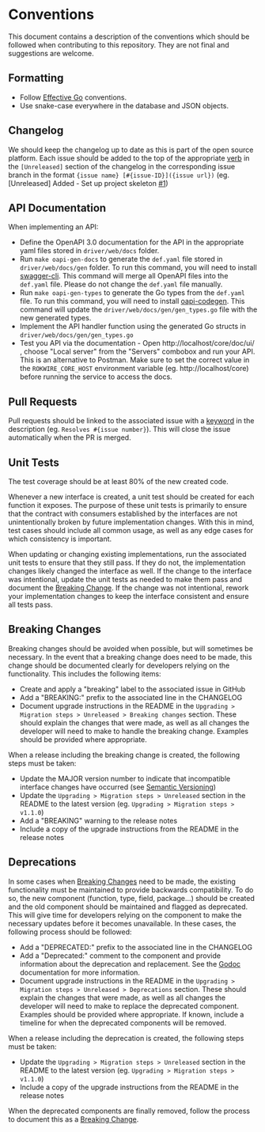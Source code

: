 # Conventions
This document contains a description of the conventions which should be followed when contributing to this repository. They are not final and suggestions are welcome.

## Formatting
- Follow [Effective Go](https://go.dev/doc/effective_go) conventions.
- Use snake-case everywhere in the database and JSON objects.

## Changelog
We should keep the changelog up to date as this is part of the open source platform. Each issue should be added to the top of the appropriate [verb](https://keepachangelog.com/en/1.0.0/#how) in the `[Unreleased]` section of the changelog in the corresponding issue branch in the format `{issue name} [#{issue-ID}]({issue url})` (eg. [Unreleased] Added - Set up project skeleton [#1](https://github.com/rokwire/core-building-block/issues/1))

## API Documentation
When implementing an API:
- Define the OpenAPI 3.0 documentation for the API in the appropriate yaml files stored in `driver/web/docs` folder.
- Run `make oapi-gen-docs` to generate the `def.yaml` file stored in `driver/web/docs/gen` folder. To run this command, you will need to install [swagger-cli](https://github.com/APIDevTools/swagger-cli). This command will merge all OpenAPI files into the `def.yaml` file. Please do not change the `def.yaml` file manually.
- Run `make oapi-gen-types` to generate the Go types from the `def.yaml` file. To run this command, you will need to install [oapi-codegen](https://github.com/deepmap/oapi-codegen). This command will update the `driver/web/docs/gen/gen_types.go` file with the new generated types.
- Implement the API handler function using the generated Go structs in `driver/web/docs/gen/gen_types.go`
- Test you API via the documentation - Open http://localhost/core/doc/ui/ , choose "Local server" from the "Servers" combobox and run your API. This is an alternative to Postman. Make sure to set the correct value in the `ROKWIRE_CORE_HOST` environment variable (eg. http://localhost/core) before running the service to access the docs.

## Pull Requests
Pull requests should be linked to the associated issue with a [keyword](https://docs.github.com/en/issues/tracking-your-work-with-issues/creating-issues/linking-a-pull-request-to-an-issue#linking-a-pull-request-to-an-issue-using-a-keyword) in the description (eg. `Resolves #{issue number}`). This will close the issue automatically when the PR is merged. 

## Unit Tests
The test coverage should be at least 80% of the new created code.

Whenever a new interface is created, a unit test should be created for each function it exposes. The purpose of these unit tests is primarily to ensure that the contract with consumers established by the interfaces are not unintentionally broken by future implementation changes. With this in mind, test cases should include all common usage, as well as any edge cases for which consistency is important. 

When updating or changing existing implementations, run the associated unit tests to ensure that they still pass. If they do not, the implementation changes likely changed the interface as well. If the change to the interface was intentional, update the unit tests as needed to make them pass and document the [Breaking Change](#breaking-changes). If the change was not intentional, rework your implementation changes to keep the interface consistent and ensure all tests pass.

## Breaking Changes
Breaking changes should be avoided when possible, but will sometimes be necessary. In the event that a breaking change does need to be made, this change should be documented clearly for developers relying on the functionality. This includes the following items:
* Create and apply a "breaking" label to the associated issue in GitHub
* Add a "BREAKING:" prefix to the associated line in the CHANGELOG
* Document upgrade instructions in the README in the `Upgrading > Migration steps > Unreleased > Breaking changes` section. These should explain the changes that were made, as well as all changes the developer will need to make to handle the breaking change. Examples should be provided where appropriate.

When a release including the breaking change is created, the following steps must be taken:
* Update the MAJOR version number to indicate that incompatible interface changes have occurred (see [Semantic Versioning](https://semver.org/))
* Update the `Upgrading > Migration steps > Unreleased` section in the README to the latest version (eg. `Upgrading > Migration steps > v1.1.0`)
* Add a "BREAKING" warning to the release notes
* Include a copy of the upgrade instructions from the README in the release notes

## Deprecations
In some cases when [Breaking Changes](#breaking-changes) need to be made, the existing functionality must be maintained to provide backwards compatibility. To do so, the new component (function, type, field, package...) should be created and the old component should be maintained and flagged as deprecated. This will give time for developers relying on the component to make the necessary updates before it becomes unavailable. In these cases, the following process should be followed:
* Add a "DEPRECATED:" prefix to the associated line in the CHANGELOG
* Add a "Deprecated:" comment to the component and provide information about the deprecation and replacement. See the [Godoc](https://go.dev/blog/godoc) documentation for more information.
* Document upgrade instructions in the README in the `Upgrading > Migration steps > Unreleased > Deprecations` section. These should explain the changes that were made, as well as all changes the developer will need to make to replace the deprecated component. Examples should be provided where appropriate. If known, include a timeline for when the deprecated components will be removed.

When a release including the deprecation is created, the following steps must be taken:
* Update the `Upgrading > Migration steps > Unreleased` section in the README to the latest version (eg. `Upgrading > Migration steps > v1.1.0`)
* Include a copy of the upgrade instructions from the README in the release notes

When the deprecated components are finally removed, follow the process to document this as a [Breaking Change](#breaking-changes). 

